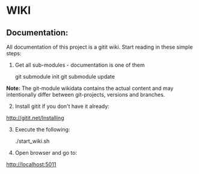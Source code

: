 WIKI
====

Documentation:
--------------

All documentation of this project is a gitit wiki. Start reading in these
simple steps:

1) Get all sub-modules - documentation is one of them

    git submodule init
    git submodule update

**Note:** The git-module wikidata contains the actual content and may intentionally
differ between git-projects, versions and branches.

2) Install gitit if you don't have it already:

http://gitit.net/Installing

3) Execute the following:

    ./start_wiki.sh

4) Open browser and go to:

[http://localhost:5011](http://localhost:5011)


